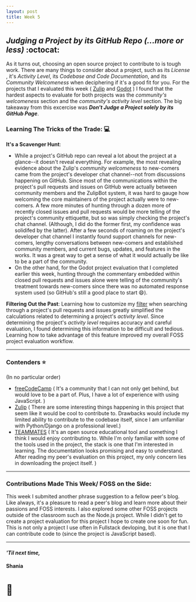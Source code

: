 ```yaml
---
layout: post
title: Week 5
---
```


## *Judging a Project by its GitHub Repo (...more or less)* :octocat:

<!-- Comment on the project evaluation that you did in class. What was hard? what did you learn? Are you interested in the particular project that you evaluated now? What was the hardest task? Do not limit yourself to these questions. -->
<!-- From the current set of projects listed in the wiki, including those added by your classmates, which is your first choice to work on? -->

As it turns out, choosing an open source project to contribute to is tough work. There are many things to consider about a project, such as its *License* , it's *Activity Level*, its *Codebase and Code Documentation*, and its *Community Welcomeness* when deciphering if it's a good fit for you. For the projects that I evaluated this week ( [Zulip](https://github.com/hunter-college-ossd-spr-2020/project-evaluation/blob/master/zulip_evaluation_2.md) and [Godot](https://github.com/hunter-college-ossd-spr-2020/project-evaluation/blob/master/godot_evaluation.md) ) I found that the hardest aspects to evaluate for both projects was the *community's welcomeness* section and the *community's activity level* section. The big takeaway from this excercise was ***Don't Judge a Project solely by its GitHub Page***. 



### Learning The Tricks of the Trade: :computer:
**It's a Scavenger Hunt**: 
- While a project's GitHub repo can reveal a lot about the project at a glance--it doesn't reveal everything. For example, the most revealing evidence about the Zulip's *community welcomeness* to new-comers came from the project's developer chat channel--not from discussions happening on GitHub. Since most of the communications within the project's pull requests and issues on GitHub were actually between community members and the ZulipBot system, it was hard to gauge how welcoming the core maintainers of the project actually were to new-comers. A few more minutes of hunting through a dozen more of recently closed issues and pull requests would be more telling of the project's community ettiquette, but so was simply checking the project's chat channel. (Although, I did do the former first, my confidence was solidifed by the latter). After a few seconds of roaming on the project's developer chat channel I instantly found support channels for new-comers, lengthy conversations between new-comers and established community members, and current bugs, updates, and features in the works. It was a great way to get a sense of what it would actually be like to be a part of the community.
- On the other hand, for the Godot project evaluation that I completed earlier this week, hunting through the commentary embedded within closed pull requests and issues alone were telling of the community's treatment towards new-comers since there was no automated response system used (so GitHub's still a good place to start :smile:). 

**Filtering Out the Past**: Learning how to customize my [filter](https://help.github.com/en/github/searching-for-information-on-github/searching-issues-and-pull-requests) when searching through a project's pull requests and issues greatly simplified the calculations  related to determining a project's *activity level*. Since determining the project's *activity level* requires accuracy and careful evaluation, I found determining this information to be difficult and tedious. Learning how to take advantage of this feature improved my overall FOSS project evaluation workflow.  

---
### Contenders :star:
(In no particular order)
- [freeCodeCamp](https://github.com/hunter-college-ossd-spr-2020/project-evaluation/blob/master/freecodecamp_evaluation.md) ( It's a community that I can not only get behind, but would love to be a part of. Plus, I have a lot of experience with using JavaScript. )
- [Zulip](https://github.com/hunter-college-ossd-spr-2020/project-evaluation/blob/master/zulip_evaluation_2.md) ( There are some interesting things happening in this project that seem like it would be cool to contribute to. Drawbacks would include my limited ability to contribute to the codebase itself, since I am unfamiliar with Python/Django on a professional level.)
- [TEAMMATES](https://github.com/hunter-college-ossd-spr-2020/project-evaluation/blob/master/teammates_evaluation_2.md) ( It's an open source educational tool and something I think I would enjoy contributing to. While I'm only familiar with some of the tools used in the project, the stack is one that I'm interested in learning. The documentation looks promising and easy to understand. After reading my peer's evaluation on this project, my only concern lies in downloading the project itself. )

---
### Contributions Made This Week/ FOSS on the Side:

This week I submited another phrase suggestion to a fellow peer's blog. Like always, it's a pleasure to read a peer's blog and learn more about their passions and FOSS interests. I also explored some other FOSS projects outside of the classroom such as the Node.js project. While I didn't get to create a project evaluation for this project I hope to create one soon for fun. This is not only a project I use often in Fullstack devloping, but it is one that I can contribute code to (since the project is JavaScript based).

--- 
#### *'Til next time,*
#### Shania
# :mushroom: